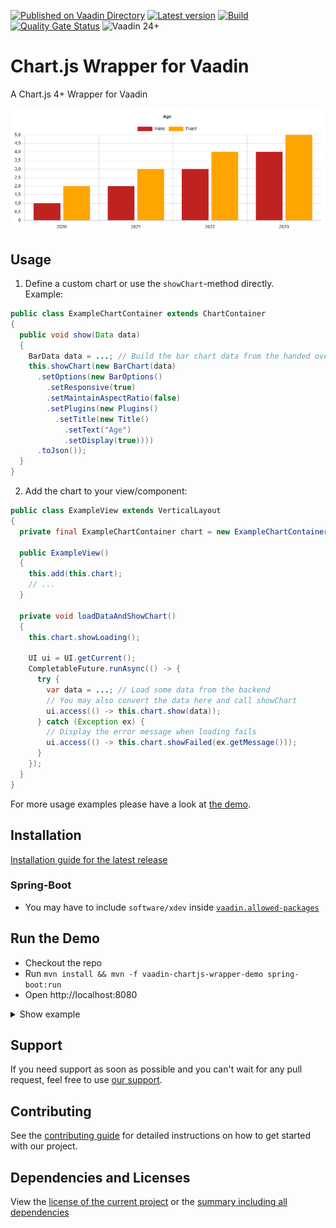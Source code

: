[![Published on Vaadin Directory](https://img.shields.io/badge/Vaadin%20Directory-published-00b4f0?logo=vaadin)](https://vaadin.com/directory/component/vaadin-chartjs-wrapper)
[![Latest version](https://img.shields.io/maven-central/v/software.xdev/vaadin-chartjs-wrapper?logo=apache%20maven)](https://mvnrepository.com/artifact/software.xdev/vaadin-chartjs-wrapper)
[![Build](https://img.shields.io/github/actions/workflow/status/xdev-software/vaadin-chartjs-wrapper/check-build.yml?branch=develop)](https://github.com/xdev-software/vaadin-chartjs-wrapper/actions/workflows/check-build.yml?query=branch%3Adevelop)
[![Quality Gate Status](https://sonarcloud.io/api/project_badges/measure?project=xdev-software_vaadin-chartjs-wrapper&metric=alert_status)](https://sonarcloud.io/dashboard?id=xdev-software_vaadin-chartjs-wrapper)
![Vaadin 24+](https://img.shields.io/badge/Vaadin%20Platform/Flow-24+-00b4f0)

# Chart.js Wrapper for Vaadin

A Chart.js 4+ Wrapper for Vaadin

![demo](assets/demo.png)

## Usage

1. Define a custom chart or use the ``showChart``-method directly.<br/>Example:
  ```java
  public class ExampleChartContainer extends ChartContainer
  {
    public void show(Data data)
    {
      BarData data = ...; // Build the bar chart data from the handed over data
      this.showChart(new BarChart(data)
        .setOptions(new BarOptions()
          .setResponsive(true)
          .setMaintainAspectRatio(false)
          .setPlugins(new Plugins()
            .setTitle(new Title()
              .setText("Age")
              .setDisplay(true))))
        .toJson());
    }
  }
  ```

2. Add the chart to your view/component:
  ```java
  public class ExampleView extends VerticalLayout
  {
    private final ExampleChartContainer chart = new ExampleChartContainer();
    
    public ExampleView()
    {
      this.add(this.chart);
      // ...
    }
    
    private void loadDataAndShowChart()
    {
      this.chart.showLoading();
      
      UI ui = UI.getCurrent();
      CompletableFuture.runAsync(() -> {
        try {
          var data = ...; // Load some data from the backend
          // You may also convert the data here and call showChart
          ui.access(() -> this.chart.show(data));
        } catch (Exception ex) {
          // Display the error message when loading fails
          ui.access(() -> this.chart.showFailed(ex.getMessage()));
        }
      });
    }	
  }
  ```

For more usage examples please have a look at [the demo](./vaadin-chartjs-wrapper-demo/src/main/java/software/xdev/vaadin/chartjs/demo/).

## Installation
[Installation guide for the latest release](https://github.com/xdev-software/vaadin-chartjs-wrapper/releases/latest#Installation)

### Spring-Boot
* You may have to include ``software/xdev`` inside [``vaadin.allowed-packages``](https://vaadin.com/docs/latest/integrations/spring/configuration#configure-the-scanning-of-packages)

## Run the Demo
* Checkout the repo
* Run ``mvn install && mvn -f vaadin-chartjs-wrapper-demo spring-boot:run``
* Open http://localhost:8080

<details>
  <summary>Show example</summary>
  
  ![demo](assets/demo.avif)
</details>

## Support
If you need support as soon as possible and you can't wait for any pull request, feel free to use [our support](https://xdev.software/en/services/support).

## Contributing
See the [contributing guide](./CONTRIBUTING.md) for detailed instructions on how to get started with our project.

## Dependencies and Licenses
View the [license of the current project](LICENSE) or the [summary including all dependencies](https://xdev-software.github.io/vaadin-chartjs-wrapper/dependencies)
